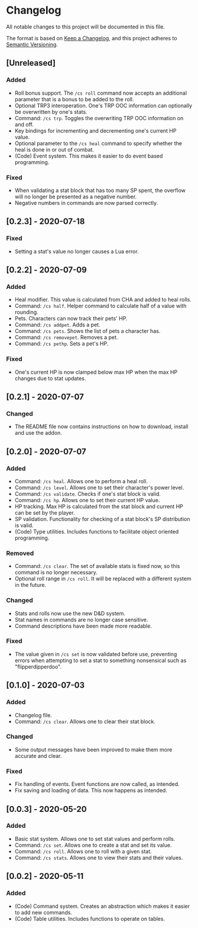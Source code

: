 # Changelog
All notable changes to this project will be documented in this file.

The format is based on [Keep a Changelog](https://keepachangelog.com/en/1.0.0/),
and this project adheres to [Semantic Versioning](https://semver.org/spec/v2.0.0.html).

## [Unreleased]
### Added
- Roll bonus support. The `/cs roll` command now accepts an additional parameter that is a bonus to be added to the roll.
- Optional TRP3 interoperation. One's TRP OOC information can optionally be overwritten by one's stats.
- Command: `/cs trp`. Toggles the overwriting TRP OOC information on and off.
- Key bindings for incrementing and decrementing one's current HP value.
- Optional parameter to the `/cs heal` command to specify whether the heal is done in or out of combat.
- (Code) Event system. This makes it easier to do event based programming.

### Fixed
- When validating a stat block that has too many SP spent, the overflow will no longer be presented as a negative number.
- Negative numbers in commands are now parsed correctly.

## [0.2.3] - 2020-07-18
### Fixed
- Setting a stat's value no longer causes a Lua error.

## [0.2.2] - 2020-07-09
### Added
- Heal modifier. This value is calculated from CHA and added to heal rolls.
- Command: `/cs half`. Helper command to calculate half of a value with rounding.
- Pets. Characters can now track their pets' HP.
- Command: `/cs addpet`. Adds a pet.
- Command: `/cs pets`. Shows the list of pets a character has.
- Command: `/cs removepet`. Removes a pet.
- Command: `/cs pethp`. Sets a pet's HP.

### Fixed
- One's current HP is now clamped below max HP when the max HP changes due to stat updates.

## [0.2.1] - 2020-07-07
### Changed
- The README file now contains instructions on how to download, install and use the addon.

## [0.2.0] - 2020-07-07
### Added
- Command: `/cs heal`. Allows one to perform a heal roll.
- Command: `/cs level`. Allows one to set their character's power level.
- Command: `/cs validate`. Checks if one's stat block is valid.
- Command: `/cs hp`. Allows one to set their current HP value.
- HP tracking. Max HP is calculated from the stat block and current HP can be set by the player.
- SP validation. Functionality for checking of a stat block's SP distribution is valid.
- (Code) Type utilities. Includes functions to facilitate object oriented programming.

### Removed
- Command: `/cs clear`. The set of available stats is fixed now, so this command is no longer necessary.
- Optional roll range in `/cs roll`. It will be replaced with a different system in the future.

### Changed
- Stats and rolls now use the new D&D system.
- Stat names in commands are no longer case sensitive.
- Command descriptions have been made more readable.

### Fixed
- The value given in `/cs set` is now validated before use, preventing errors when attempting to set a stat to something nonsensical such as "flipperdipperdoo".

## [0.1.0] - 2020-07-03
### Added
- Changelog file.
- Command: `/cs clear`. Allows one to clear their stat block.

### Changed
- Some output messages have been improved to make them more accurate and clear.

### Fixed
- Fix handling of events. Event functions are now called, as intended.
- Fix saving and loading of data. This now happens as intended.

## [0.0.3] - 2020-05-20
### Added
- Basic stat system. Allows one to set stat values and perform rolls.
- Command: `/cs set`. Allows one to create a stat and set its value.
- Command: `/cs roll`. Allows one to roll with a given stat.
- Command: `/cs stats`. Allows one to view their stats and their values.

## [0.0.2] - 2020-05-11
### Added
- (Code) Command system. Creates an abstraction which makes it easier to add new commands.
- (Code) Table utilities. Includes functions to operate on tables.
